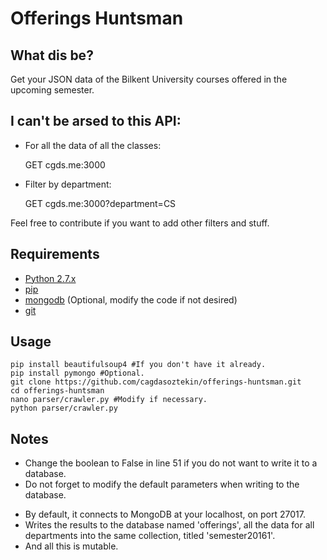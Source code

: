 # Offerings Huntsman 

## What dis be?
Get your JSON data of the Bilkent University courses offered in the upcoming semester. 

## I can't be arsed to this API:

* For all the data of all the classes:

	GET cgds.me:3000

* Filter by department:

	GET cgds.me:3000?department=CS

Feel free to contribute if you want to add other filters and stuff.

## Requirements 
* [Python 2.7.x](http://docs.python-guide.org/en/latest/starting/installation/)
* [pip](https://pip.pypa.io/en/stable/installing/)
* [mongodb](https://docs.mongodb.com/manual/installation/) (Optional, modify the code if not desired)
* [git](https://git-scm.com/book/en/v2/Getting-Started-Installing-Git)

## Usage

	pip install beautifulsoup4 #If you don't have it already.
	pip install pymongo #Optional.
	git clone https://github.com/cagdasoztekin/offerings-huntsman.git
	cd offerings-huntsman
	nano parser/crawler.py #Modify if necessary.
	python parser/crawler.py

## Notes

* Change the boolean to False in line 51 if you do not want to write it to a database.
* Do not forget to modify the default parameters when writing to the database.
- By default, it connects to MongoDB at your localhost, on port 27017.
- Writes the results to the database named 'offerings', all the data for all departments into the same collection, titled 'semester20161'.
- And all this is mutable.

